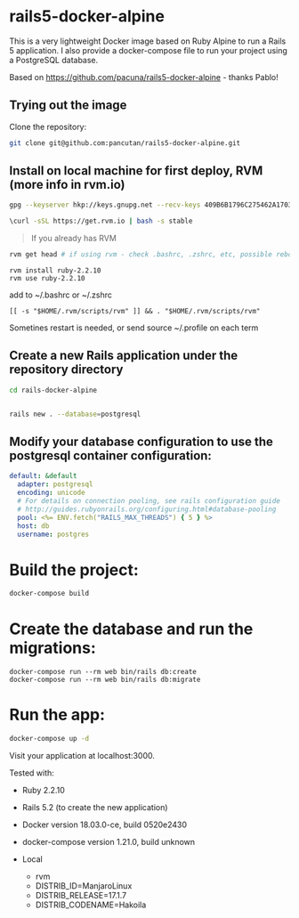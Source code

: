 # rails5-docker-alpine

This is a very lightweight Docker image based on Ruby Alpine to run a Rails 5
application.
I also provide a docker-compose file to run your project using a PostgreSQL
database.

Based on https://github.com/pacuna/rails5-docker-alpine - thanks Pablo!

## Trying out the image

Clone the repository:

```sh
git clone git@github.com:pancutan/rails5-docker-alpine.git
```

## Install on local machine for first deploy, RVM (more info in rvm.io)
```sh
gpg --keyserver hkp://keys.gnupg.net --recv-keys 409B6B1796C275462A1703113804BB82D39DC0E3 7D2BAF1CF37B13E2069D6956105BD0E739499BDB

\curl -sSL https://get.rvm.io | bash -s stable
```

> If you already has RVM
```sh
rvm get head # if using rvm - check .bashrc, .zshrc, etc, possible reboot
```

```
rvm install ruby-2.2.10
rvm use ruby-2.2.10
```

add to ~/.bashrc or ~/.zshrc
```
[[ -s "$HOME/.rvm/scripts/rvm" ]] && . "$HOME/.rvm/scripts/rvm"
```

Sometines restart is needed, or send source ~/.profile on each term

## Create a new Rails application under the repository directory

```sh
cd rails-docker-alpine


rails new . --database=postgresql
```

## Modify your database configuration to use the postgresql container configuration:

```yaml
default: &default
  adapter: postgresql
  encoding: unicode
  # For details on connection pooling, see rails configuration guide
  # http://guides.rubyonrails.org/configuring.html#database-pooling
  pool: <%= ENV.fetch("RAILS_MAX_THREADS") { 5 } %>
  host: db
  username: postgres
```

# Build the project:

```sh
docker-compose build
```

# Create the database and run the migrations:

```
docker-compose run --rm web bin/rails db:create
docker-compose run --rm web bin/rails db:migrate
```

# Run the app:

```sh
docker-compose up -d
```

Visit your application at localhost:3000.

Tested with:
- Ruby 2.2.10
- Rails 5.2 (to create the new application)
- Docker version 18.03.0-ce, build 0520e2430
- docker-compose version 1.21.0, build unknown

- Local
  - rvm 
  - DISTRIB_ID=ManjaroLinux
  - DISTRIB_RELEASE=17.1.7
  - DISTRIB_CODENAME=Hakoila



